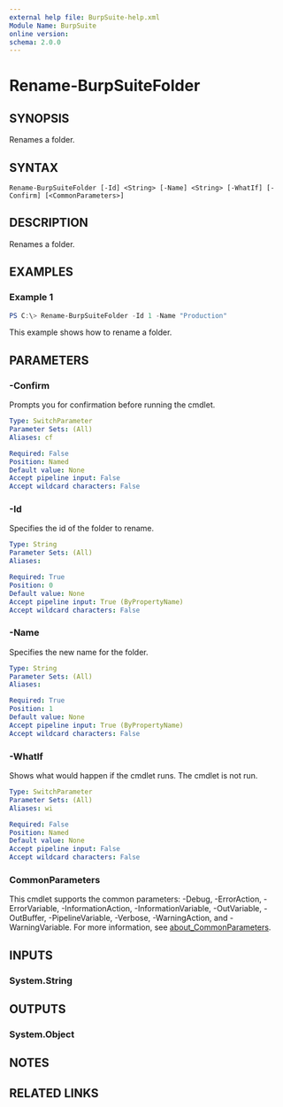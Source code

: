 ```yaml
---
external help file: BurpSuite-help.xml
Module Name: BurpSuite
online version:
schema: 2.0.0
---
```


# Rename-BurpSuiteFolder

## SYNOPSIS
Renames a folder.

## SYNTAX

```
Rename-BurpSuiteFolder [-Id] <String> [-Name] <String> [-WhatIf] [-Confirm] [<CommonParameters>]
```

## DESCRIPTION
Renames a folder.

## EXAMPLES

### Example 1
```powershell
PS C:\> Rename-BurpSuiteFolder -Id 1 -Name "Production"
```

This example shows how to rename a folder.

## PARAMETERS

### -Confirm
Prompts you for confirmation before running the cmdlet.

```yaml
Type: SwitchParameter
Parameter Sets: (All)
Aliases: cf

Required: False
Position: Named
Default value: None
Accept pipeline input: False
Accept wildcard characters: False
```

### -Id
Specifies the id of the folder to rename.

```yaml
Type: String
Parameter Sets: (All)
Aliases:

Required: True
Position: 0
Default value: None
Accept pipeline input: True (ByPropertyName)
Accept wildcard characters: False
```

### -Name
Specifies the new name for the folder.

```yaml
Type: String
Parameter Sets: (All)
Aliases:

Required: True
Position: 1
Default value: None
Accept pipeline input: True (ByPropertyName)
Accept wildcard characters: False
```

### -WhatIf
Shows what would happen if the cmdlet runs.
The cmdlet is not run.

```yaml
Type: SwitchParameter
Parameter Sets: (All)
Aliases: wi

Required: False
Position: Named
Default value: None
Accept pipeline input: False
Accept wildcard characters: False
```

### CommonParameters
This cmdlet supports the common parameters: -Debug, -ErrorAction, -ErrorVariable, -InformationAction, -InformationVariable, -OutVariable, -OutBuffer, -PipelineVariable, -Verbose, -WarningAction, and -WarningVariable. For more information, see [about_CommonParameters](http://go.microsoft.com/fwlink/?LinkID=113216).

## INPUTS

### System.String

## OUTPUTS

### System.Object
## NOTES

## RELATED LINKS
